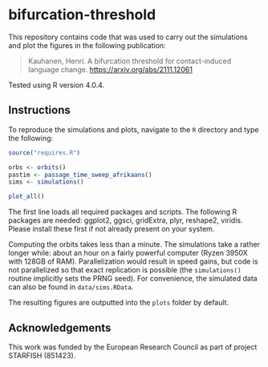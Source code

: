 # bifurcation-threshold

This repository contains code that was used to carry out the simulations and plot the figures in the following publication:

> Kauhanen, Henri. A bifurcation threshold for contact-induced language change. https://arxiv.org/abs/2111.12061

Tested using R version 4.0.4.


## Instructions

To reproduce the simulations and plots, navigate to the `R` directory and type the following:

```r
source("requires.R")

orbs <- orbits()
pastim <- passage_time_sweep_afrikaans()
sims <- simulations()

plot_all()
```

The first line loads all required packages and scripts. The following R packages are needed: ggplot2, ggsci, gridExtra, plyr, reshape2, viridis. Please install these first if not already present on your system.

Computing the orbits takes less than a minute. The simulations take a rather longer while: about an hour on a fairly powerful computer (Ryzen 3950X with 128GB of RAM). Parallelization would result in speed gains, but code is not parallelized so that exact replication is possible (the `simulations()` routine implicitly sets the PRNG seed). For convenience, the simulated data can also be found in `data/sims.RData`.

The resulting figures are outputted into the `plots` folder by default.


## Acknowledgements

This work was funded by the European Research Council as part of project STARFISH (851423).
